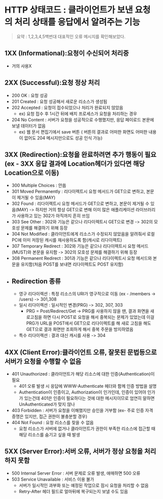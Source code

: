 # HTTP 상태코드 : 클라이언트가 보낸 요청의 처리 상태를 응답에서 알려주는 기능
> 요약 : 1,2,3,4,5백번대 대표적인 오류 메시지를 확인해보았다.

## 1XX (Informational):요청이 수신되어 처리중
- 거의 사용X
## 2XX (Successful):요청 정상 처리
- 200 OK : 요청 성공
- 201 Created : 요청 성공해서 새로운 리소스가 생성됨
- 202 Accepted : 요청이 접수되었으나 처리가 완료되지 않았음
  - ex) 요청 접수 후 1시간 뒤에 배치 프로세스가 요청을 처리하는 경우
- 204 No Content : 서버가 요청을 성공적으로 수행했지만, 응답 페이로드 본문에 보낼 데이터가 없음
  - ex) 웹 문서 편집기에서 save 버튼 ( 버튼의 결과로 어떠한 화면도 어떠한 내용이 없어도 204 메시지만으로도 성공 인식 가능) 
## 3XX (Redirection):요청을 완료하려면 추가 행동이 필요 (ex - 3XX 응답 결과에 Location헤더가 있다면 해당 Location으로 이동)
- 300 Multiple Choices : 안씀
- 301 Moved Permanently : 리다이렉트시 요청 메서드가 GET으로 변하고, 본문이 제거될 수 있음(MAY)
- 302 Found : 리다이렉트시 요청 메서드가 GET으로 변하고, 본문이 제거될 수 있음(MAY) -> 하지만 거의 항상 GET으로 변해 이미 많은 애플리케이션 라이브러리가 사용하고 있는 302가 아직까지 흔히 쓰임 
- 303 See Other : 302와 기능은 같으나 리다이렉트시 GET으로 변경 -> 302의 모호성 문제를 해결하기 위해 등장
- 304 Not Modified : 클라이언트에게 리소스가 수정되지 않았음을 알려줘서 로컬PC에 이미 저장된 캐시를 재사용하도록 함(캐시로 리다이렉트)
- 307 Temporary Redirect : 302와 기능은 같으나 리다이렉트시 요청 메서드(MUST)와 본문을 유지함 -> 302의 모호성 문제를 해결하기 위해 등장
- 308 Permanent Redirect : 301과 기능은 같으나 리다이렉트시 요청 메서드와 본문을 유지함(처음 POST를 보내면 리다이렉트도 POST 유지함)
- ## Redirection 종류
  - 영구 리다이렉션 : 특정 리소스의 URI가 영구적으로 이동 (ex - /members -> /users) -> 301,308
  - 일시 리다이렉션 : 일시적인 변경(PRG) -> 302, 307, 303
    - PRG = Post/Redirect/Get -> PRG를 사용하지 않을 땐, 결과 화면을 새로고침을 하면 다시 POST로 요청을 해서 중복되는 문제가 있었는데 이걸 PRG가 URL을 POST에서 GET으로 리다이렉트를 해 새로 고침을 해도 GET으로 결과 화면만 조회하게 해서 중복 주문을 방지하였음
  - 특수 리다이렉션 : 결과 대신 캐시를 사용 -> 304
## 4XX (Client Error):클라이언트 오류, 잘못된 문법등으로 서버가 요청을 수행할 수 없음
- 401 Unauthorized : 클라이언트가 해당 리소스에 대한 인증(Authentication)이 필요
  - 401 오류 발생 시 응답에 WWW-Authenticate 헤더와 함께 인증 방법을 설명
  - Authentication이 인증이고, Authorization이 인가인데, 인증이 있어야 인가가 있는건데 401은 인증이 필요하다는 것에 대한 메시지이므로 엄연히 말하면 UnAuthenticated가 맞지 않나
- 403 Forbidden : 서버가 요청을 이해했지만 승인을 거부함 (ex- 주로 인증 자격 증명은 있지만, 접근 권한이 불충분할 경우)
- 404 Not Found : 요청 리소스를 찾을 수 없음
  - 요청 리소스가 서버에 없거나 클라이언트가 권한이 부족한 리소스에 접근할 때 해당 리소스를 숨기고 싶을 때 발생
## 5XX (Server Error):서버 오류, 서버가 정상 요청을 처리하지 못함
- 500 Internal Server Error : 서버 문제로 오류 발생, 애매하면 500 오류
- 503 Service Unavailable : 서비스 이용 불가
  - 서버가 일시적인 과부화 또는 예정된 작업으로 잠시 요청을 처리할 수 없음
  - Retry-After 헤더 필드로 얼마뒤에 복구되는지 보낼 수도 있음


